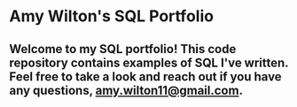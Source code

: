 # Amy Wilton's SQL Portfolio

## Welcome to my SQL portfolio! This code repository contains examples of SQL I've written.  Feel free to take a look and reach out if you have any questions, amy.wilton11@gmail.com.
